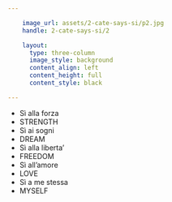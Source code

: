 ```yaml
---

    image_url: assets/2-cate-says-si/p2.jpg
    handle: 2-cate-says-si/2

    layout:
      type: three-column
      image_style: background
      content_align: left
      content_height: full
      content_style: black

---
```


<ul class="list">
  <li>Sì alla forza</li>
  <li>STRENGTH</li>
  <li>Sì ai sogni</li>
  <li>DREAM</li>
  <li>Sì alla liberta’</li>
  <li>FREEDOM</li>
  <li>Sì all’amore</li>
  <li>LOVE</li>
  <li>Sì a me stessa</li>
  <li>MYSELF</li>
</ul>
